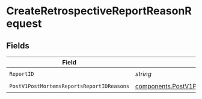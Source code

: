 # CreateRetrospectiveReportReasonRequest


## Fields

| Field                                                                                                                    | Type                                                                                                                     | Required                                                                                                                 | Description                                                                                                              |
| ------------------------------------------------------------------------------------------------------------------------ | ------------------------------------------------------------------------------------------------------------------------ | ------------------------------------------------------------------------------------------------------------------------ | ------------------------------------------------------------------------------------------------------------------------ |
| `ReportID`                                                                                                               | *string*                                                                                                                 | :heavy_check_mark:                                                                                                       | N/A                                                                                                                      |
| `PostV1PostMortemsReportsReportIDReasons`                                                                                | [components.PostV1PostMortemsReportsReportIDReasons](../../models/components/postv1postmortemsreportsreportidreasons.md) | :heavy_check_mark:                                                                                                       | N/A                                                                                                                      |